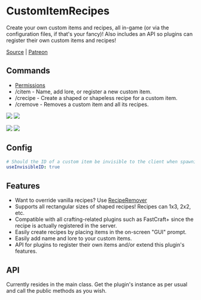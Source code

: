# CustomItemRecipes
Create your own custom items and recipes, all in-game (or via the configuration files, if that's your fancy)! Also includes an API so plugins can register their own custom items and recipes!

[Source](https://github.com/MLG-Fortress/CustomItemRecipes) | [Patreon](https://patreon.com/RoboMWM)

## Commands
- [Permissions](https://github.com/MLG-Fortress/CustomItemRecipes/blob/master/src/main/resources/plugin.yml)
- /citem - Name, add lore, or register a new custom item.
- /crecipe - Create a shaped or shapeless recipe for a custom item.
- /cremove - Removes a custom item and all its recipes.

![](https://i.imgur.com/4jopeyL.png)
![](https://i.imgur.com/UOXdfN6.png)

![](https://i.imgur.com/nfbhY0V.png)
![](https://i.imgur.com/hMEbsrL.png)

## Config
```yaml
# Should the ID of a custom item be invisible to the client when spawning a custom item?
useInvisibleID: true
```

## Features
- Want to override vanilla recipes? Use [RecipeRemover](https://dev.bukkit.org/projects/reciperemover)
- Supports all rectangular sizes of shaped recipes! Recipes can 1x3, 2x2, etc.
- Compatible with all crafting-related plugins such as FastCraft+ since the recipe is actually registered in the server.
- Easily create recipes by placing items in the on-screen "GUI" prompt.
- Easily add name and lore to your custom items.
- API for plugins to register their own items and/or extend this plugin's features.

## API
Currently resides in the main class. Get the plugin's instance as per usual and call the public methods as you wish.
